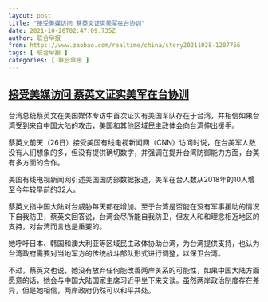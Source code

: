 ```yaml
---
layout: post
title: "接受美媒访问 蔡英文证实美军在台协训"
date: 2021-10-28T02:47:09.735Z
author: 联合早报
from: https://www.zaobao.com/realtime/china/story20211028-1207766
tags: [ 联合早报 ]
categories: [ 联合早报 ]
---
```

<!--1635411060000-->
[接受美媒访问 蔡英文证实美军在台协训](https://www.zaobao.com/realtime/china/story20211028-1207766)
------

<div>
<p>台湾总统蔡英文在美国媒体专访中首次证实有美国军队存在于台湾，并相信如果台湾受到来自中国大陆的攻击，美国和其他区域民主政体会向台湾伸出援手。</p><p>蔡英文前天（26日）接受美国有线电视新闻网（CNN）访问时说，在台美军人数没有人们想象的多，但没有提供确切数字，并强调在提升台湾防御能力方面，台美有多方面的合作。</p><p>美国有线电视新闻网引述美国国防部数据报道，美军在台人数从2018年的10人增至今年较早前的32人。</p><section id="imu"><div id="dfp-ad-imu1">        </div></section><p>蔡英文指中国大陆对台威胁每天都在增加。至于台湾是否能在没有军事援助的情况下自我防卫，蔡英文回答说，台湾会尽所能自我防卫，但友人和和理念相近地区的支持，对台湾而言也是重要的。</p><p>她呼吁日本、韩国和澳大利亚等区域民主政体协助台湾，为台湾提供支持，也认为台湾政府需要对当地军方的传统战斗部队形式进行调整，以保卫台湾。</p><p>不过，蔡英文也说，她没有放弃任何能改善两岸关系的可能性，如果中国大陆方面愿意的话，她会与中国大陆国家主席习近平坐下来交谈。虽然两岸政治制度存在差异，但是她相信，两岸政府仍然可以和平共处。</p><div id="innity-in-post"></div><div id="dfp-ad-midarticlespecial">        </div>
</div>
